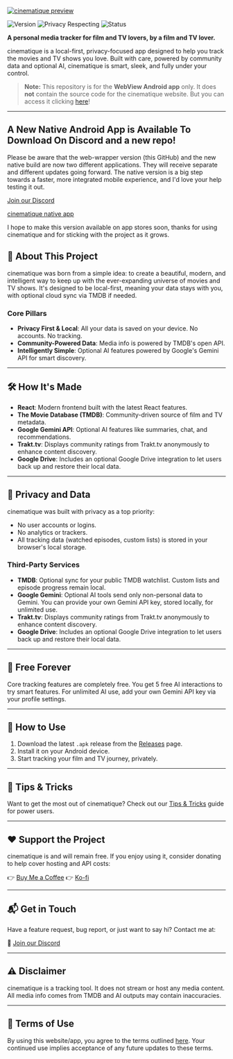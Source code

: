 [![cinematique preview](https://media.discordapp.net/attachments/647884127386992665/1392620077702189207/fgfg.png?ex=68703204&is=686ee084&hm=dddc108355eec9797b8d36549d1ce9f6e55d488e9830c38f7a72e9419b11e88a&=&format=webp&quality=lossless&width=1249&height=210)](https://cinematique.me)


![Version](https://img.shields.io/badge/version-0.1.3-blue.svg)
![Privacy Respecting](https://img.shields.io/badge/privacy-100%25%20local-success)
![Status](https://img.shields.io/badge/status-released-orange.svg)


**A personal media tracker for film and TV lovers, by a film and TV lover.**

cinematique is a local-first, privacy-focused app designed to help you track the movies and TV shows you love. Built with care, powered by community data and optional AI, cinematique is smart, sleek, and fully under your control.

> **Note:** This repository is for the **WebView Android app** only. It does **not** contain the source code for the cinematique website. But you can access it clicking [here](https://cinematique.me)!

---
## A New Native Android App is Available To Download On Discord and a new repo!
Please be aware that the web-wrapper version (this GitHub) and the new native build are now two different applications. They will receive separate and different updates going forward.
The native version is a big step towards a faster, more integrated mobile experience, and I'd love your help testing it out.

[Join our Discord](https://discord.gg/ywMAE7p7tE) 

[cinematique native app](https://github.com/arctco/cinematiqueandroid)

I hope to make this version available on app stores soon, thanks for using cinematique and for sticking with the project as it grows.

## 🚀 About This Project

cinematique was born from a simple idea: to create a beautiful, modern, and intelligent way to keep up with the ever-expanding universe of movies and TV shows. It's designed to be local-first, meaning your data stays with you, with optional cloud sync via TMDB if needed.

### Core Pillars

* **Privacy First & Local**: All your data is saved on your device. No accounts. No tracking.
* **Community-Powered Data**: Media info is powered by TMDB's open API.
* **Intelligently Simple**: Optional AI features powered by Google's Gemini API for smart discovery.

---

## 🛠 How It's Made

* **React**: Modern frontend built with the latest React features.
* **The Movie Database (TMDB)**: Community-driven source of film and TV metadata.
* **Google Gemini API**: Optional AI features like summaries, chat, and recommendations.
* **Trakt.tv**: Displays community ratings from Trakt.tv anonymously to enhance content discovery.
* **Google Drive**: Includes an optional Google Drive integration to let users back up and restore their local data.

---

## 🔐 Privacy and Data

cinematique was built with privacy as a top priority:

* No user accounts or logins.
* No analytics or trackers.
* All tracking data (watched episodes, custom lists) is stored in your browser's local storage.

### Third-Party Services

* **TMDB**: Optional sync for your public TMDB watchlist. Custom lists and episode progress remain local.
* **Google Gemini**: Optional AI tools send only non-personal data to Gemini. You can provide your own Gemini API key, stored locally, for unlimited use.
* **Trakt.tv**: Displays community ratings from Trakt.tv anonymously to enhance content discovery.
* **Google Drive**: Includes an optional Google Drive integration to let users back up and restore their local data.

---

## 💸 Free Forever

Core tracking features are completely free. You get 5 free AI interactions to try smart features. For unlimited AI use, add your own Gemini API key via your profile settings.

---

## 📲 How to Use

1. Download the latest `.apk` release from the [Releases](https://github.com/arctco/cinematiqueapp/releases) page.
2. Install it on your Android device.
3. Start tracking your film and TV journey, privately.

---

## 🧠 Tips & Tricks

Want to get the most out of cinematique? Check out our [Tips & Tricks](https://cinematique.me) guide for power users.

---

## ❤️ Support the Project

cinematique is and will remain free. If you enjoy using it, consider donating to help cover hosting and API costs:

👉 [Buy Me a Coffee](https://buymeacoffee.com/cinematique)
👉 [Ko-fi](https://ko-fi.com/cinematique)

---

## 📬 Get in Touch

Have a feature request, bug report, or just want to say hi? Contact me at:

📧 [Join our Discord](https://discord.gg/ywMAE7p7tE)

---

## ⚠️ Disclaimer

cinematique is a tracking tool. It does not stream or host any media content. All media info comes from TMDB and AI outputs may contain inaccuracies.

---

## 📜 Terms of Use

By using this website/app, you agree to the terms outlined [here](https://github.com/arctco/cinematiqueapp/blob/master/TERMS.md). Your continued use implies acceptance of any future updates to these terms.
